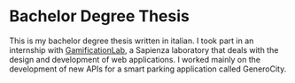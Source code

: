 # Bachelor Degree Thesis
This is my bachelor degree thesis written in italian. I took part in an internship with <a href="http://gamificationlab.uniroma1.it/" target="_blank">GamificationLab</a>, a Sapienza laboratory that deals with the design and development of web applications. I worked mainly on the development of new APIs for a smart parking application called GeneroCity.
